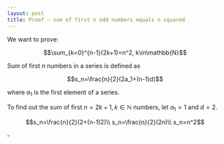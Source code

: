 ```yaml
---
layout: post
title: Proof – sum of first n odd numbers equals n squared
---
```

We want to prove:

$$\sum_{k=0}^{n-1}(2k+1)=n^2, k\in\mathbb{N}$$

Sum of first $n$ numbers in a series is defined as

$$s_n=\frac{n}{2}(2a_1+(n-1)d)$$

where $a_1$ is the first element of a series.

To find out the sum of first $n=2k+1, k\in\mathbb{N}$ numbers, let $a_1=1$ and $d=2$.

$$s_n=\frac{n}{2}(2+(n-1)2)\\
s_n=\frac{n}{2}(2n)\\
s_n=n^2$$

$\square$